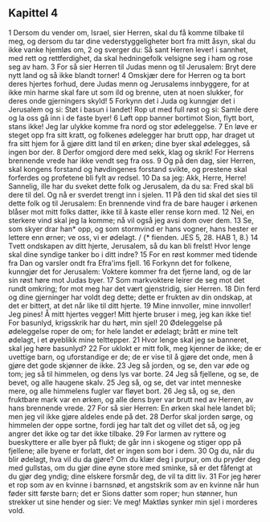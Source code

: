 ## Kapittel 4

1 Dersom du vender om, Israel, sier Herren, skal du få komme tilbake til meg, og dersom du tar dine vederstyggeligheter bort fra mitt åsyn, skal du ikke vanke hjemløs om,
2 og sverger du: Så sant Herren lever! i sannhet, med rett og rettferdighet, da skal hedningefolk velsigne seg i ham og rose seg av ham.
3 For så sier Herren til Judas menn og til Jerusalem: Bryt dere nytt land og så ikke blandt torner!
4 Omskjær dere for Herren og ta bort deres hjertes forhud, dere Judas menn og Jerusalems innbyggere, for at ikke min harme skal fare ut som ild og brenne, uten at noen slukker, for deres onde gjerningers skyld!
5 Forkynn det i Juda og kunngjør det i Jerusalem og si: Støt i basun i landet! Rop ut med full røst og si: Samle dere og la oss gå inn i de faste byer!
6 Løft opp banner bortimot Sion, flytt bort, stans ikke! Jeg lar ulykke komme fra nord og stor ødeleggelse.
7 En løve er steget opp fra sitt kratt, og folkenes ødelegger har brutt opp, har draget ut fra sitt hjem for å gjøre ditt land til en ørken; dine byer skal ødelegges, så ingen bor der.
8 Derfor omgjord dere med sekk, klag og skrik! For Herrens brennende vrede har ikke vendt seg fra oss.
9 Og på den dag, sier Herren, skal kongens forstand og høvdingenes forstand svikte, og prestene skal forferdes og profetene bli fylt av redsel.
10 Da sa jeg: Akk, Herre, Herre! Sannelig, ille har du sveket dette folk og Jerusalem, da du sa: Fred skal bli dere til del. Og nå er sverdet trengt inn i sjelen.
11 På den tid skal det sies til dette folk og til Jerusalem: En brennende vind fra de bare hauger i ørkenen blåser mot mitt folks datter, ikke til å kaste eller rense korn med.
12 Nei, en sterkere vind skal jeg la komme; nå vil også jeg avsi dom over dem.
13 Se, som skyer drar han* opp, og som stormvind er hans vogner, hans hester er lettere enn ørner; ve oss, vi er ødelagt. / {* fienden. JES 5, 28. HAB 1, 8.}
14 Tvett ondskapen av ditt hjerte, Jerusalem, så du kan bli frelst! Hvor lenge skal dine syndige tanker bo i ditt indre?
15 For en røst kommer med tidende fra Dan og varsler ondt fra Efra'ims fjell.
16 Forkynn det for folkene, kunngjør det for Jerusalem: Voktere kommer fra det fjerne land, og de lar sin røst høre mot Judas byer.
17 Som markvoktere leirer de seg mot det rundt omkring; for mot meg har det vært gjenstridig, sier Herren.
18 Din ferd og dine gjerninger har voldt deg dette; dette er frukten av din ondskap, at det er bittert, at det når like til ditt hjerte.
19 Mine innvoller, mine innvoller! Jeg pines! Å mitt hjertes vegger! Mitt hjerte bruser i meg, jeg kan ikke tie! For basunlyd, krigsskrik har du hørt, min sjel!
20 Ødeleggelse på ødeleggelse roper de om; for hele landet er ødelagt; brått er mine telt ødelagt, i et øyeblikk mine telttepper.
21 Hvor lenge skal jeg se banneret, skal jeg høre basunlyd?
22 For uklokt er mitt folk, meg kjenner de ikke; de er uvettige barn, og uforstandige er de; de er vise til å gjøre det onde, men å gjøre det gode skjønner de ikke.
23 Jeg så jorden, og se, den var øde og tom; jeg så til himmelen, og dens lys var borte.
24 Jeg så fjellene, og se, de bevet, og alle haugene skalv.
25 Jeg så, og se, det var intet menneske mere, og alle himmelens fugler var fløyet bort.
26 Jeg så, og se, den fruktbare mark var en ørken, og alle dens byer var brutt ned av Herren, av hans brennende vrede.
27 For så sier Herren: En ørken skal hele landet bli; men jeg vil ikke gjøre aldeles ende på det.
28 Derfor skal jorden sørge, og himmelen der oppe sortne, fordi jeg har talt det og villet det så, og jeg angrer det ikke og tar det ikke tilbake.
29 For larmen av ryttere og bueskyttere er alle byer på flukt; de går inn i skogene og stiger opp på fjellene; alle byene er forlatt, det er ingen som bor i dem.
30 Og du, når du blir ødelagt, hva vil du da gjøre? Om du klær deg i purpur, om du pryder deg med gullstas, om du gjør dine øyne store med sminke, så er det fåfengt at du gjør deg yndig; dine elskere forsmår deg, de vil ta ditt liv.
31 For jeg hører et rop som av en kvinne i barnsnød, et angstskrik som av en kvinne når hun føder sitt første barn; det er Sions datter som roper; hun stønner, hun strekker ut sine hender og sier: Ve meg! Maktløs synker min sjel i morderes vold.
